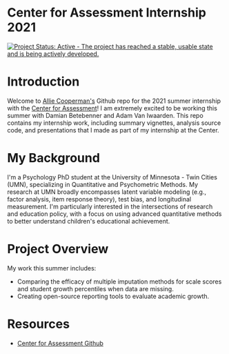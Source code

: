 Center for Assessment Internship 2021
=====================================


[![Project Status: Active - The project has reached a stable, usable state and is being actively developed.](http://www.repostatus.org/badges/0.1.0/active.svg)](https://www.repostatus.org/#active)

# Introduction

Welcome to [Allie Cooperman's](https://github.com/alliecooperman) Github repo for the 2021 summer internship with the
[Center for Assessment](https://www.nciea.org)! I am extremely excited to be working this summer with Damian Betebenner and Adam Van Iwaarden. This repo contains my internship work, including summary vignettes, analysis source code, and presentations that I made as part of my internship at the Center.

# My Background

I'm a Psychology PhD student at the University of Minnesota - Twin Cities (UMN), specializing in Quantitative and Psychometric Methods.
My research at UMN broadly encompasses latent variable modeling (e.g., factor analysis, item response theory), test bias, and longitudinal measurement.
I'm particularly interested in the intersections of research and education policy, with a focus on using advanced quantitative methods to
better understand children's educational achievement.

# Project Overview

My work this summer includes:

* Comparing the efficacy of multiple imputation methods for scale scores and student growth percentiles when data are missing. 
* Creating open-source reporting tools to evaluate academic growth.

# Resources

* [Center for Assessment Github](https://github.com/CenterForAssessment)
